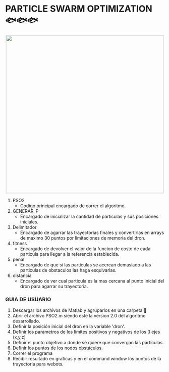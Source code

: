 
# PARTICLE SWARM OPTIMIZATION 🐟🐟🐟
<div id="image" align= "center">
  <img src="https://user-images.githubusercontent.com/60333304/204687421-21839e98-cb12-4104-8096-0a9655b005df.gif" width = "500"/>
  </div>

1. PSO2
    - Código principal encargado de correr el algoritmo.
2. GENERAR_P
    - Encargado de inicializar la cantidad de particulas y sus posiciones iniciales.
3. Delimitador
    - Encargado de agarrar las trayectorias finales y convertirlas en arrays de maximo 30 puntos por limitaciones de memoria del dron.
4. fitness
    - Encargado de devolver el valor de la funcion de costo de cada particula para llegar a la referencia establecida.
5. penal
    - Encargado de que si las particulas se acercan demasiado a las particulas de obstaculos las haga esquivarlas.
6. distancia
    - Encargado de ver cual particula es la mas cercana al punto inicial del dron para agarrar su trayectoria.
    
 ### GUIA DE USUARIO
 
1. Descargar los archivos de Matlab y agruparlos en una carpeta 📁
2. Abrir el archivo PSO2.m siendo este la version 2.0 del algoritmo desarrollado.
3. Definir la posición inicial del dron en la variable 'dron'. 
4. Definir los parametros de los limites positivos y negativos de los 3 ejes (x,y,z)
5. Definir el punto objetivo a donde se quiere que convergan las partículas.
6. Definir los puntos de los nodos obstáculos. 
7. Correr el programa 
8. Recibir resultado en graficas y en el command window los puntos de la trayectoria para webots.

